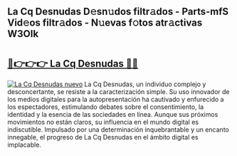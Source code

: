## La Cq Desnudas D𝚎sn𝚞dos filtr𝚊dos - Parts-mfS Vid𝚎os filtr𝚊dos - N𝚞evas f𝚘tos atr𝚊ctivas W3OIk

# <h2><a href="http://mbarsl.tromn.icu/?c=La+Cq+Desnudas">🔗👉👉👉 La Cq Desnudas 🔗🔗</a></h2>

[![La Cq Desnudas nuevo](https://i.imgur.com/pEAQMta.gif)](http://mbarsl.tromn.icu/?c=La+Cq+Desnudas)
La Cq Desnudas, un individuo complejo y desconcertante, se resiste a la caracterización simple. Su uso innovador de los medios digitales para la autopresentación ha cautivado y enfurecido a los espectadores, estimulando debates sobre el consentimiento, la identidad y la esencia de las sociedades en línea. Aunque sus próximos movimientos no están claros, su influencia en el mundo digital es indiscutible. Impulsado por una determinación inquebrantable y un encanto innegable, el progreso de La Cq Desnudas en el ámbito digital es implacable.
